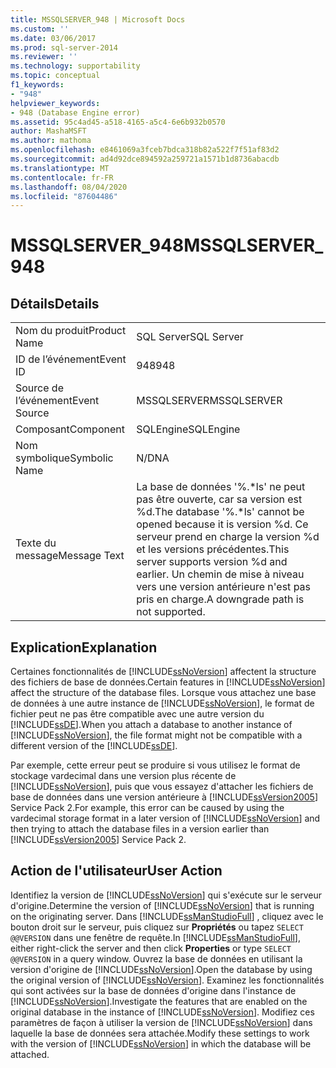 ```yaml
---
title: MSSQLSERVER_948 | Microsoft Docs
ms.custom: ''
ms.date: 03/06/2017
ms.prod: sql-server-2014
ms.reviewer: ''
ms.technology: supportability
ms.topic: conceptual
f1_keywords:
- "948"
helpviewer_keywords:
- 948 (Database Engine error)
ms.assetid: 95c4ad45-a518-4165-a5c4-6e6b932b0570
author: MashaMSFT
ms.author: mathoma
ms.openlocfilehash: e8461069a3fceb7bdca318b82a522f7f51af83d2
ms.sourcegitcommit: ad4d92dce894592a259721a1571b1d8736abacdb
ms.translationtype: MT
ms.contentlocale: fr-FR
ms.lasthandoff: 08/04/2020
ms.locfileid: "87604486"
---
```

# <a name="mssqlserver_948"></a><span data-ttu-id="68045-102">MSSQLSERVER_948</span><span class="sxs-lookup"><span data-stu-id="68045-102">MSSQLSERVER_948</span></span>
    
## <a name="details"></a><span data-ttu-id="68045-103">Détails</span><span class="sxs-lookup"><span data-stu-id="68045-103">Details</span></span>  
  
|||  
|-|-|  
|<span data-ttu-id="68045-104">Nom du produit</span><span class="sxs-lookup"><span data-stu-id="68045-104">Product Name</span></span>|<span data-ttu-id="68045-105">SQL Server</span><span class="sxs-lookup"><span data-stu-id="68045-105">SQL Server</span></span>|  
|<span data-ttu-id="68045-106">ID de l’événement</span><span class="sxs-lookup"><span data-stu-id="68045-106">Event ID</span></span>|<span data-ttu-id="68045-107">948</span><span class="sxs-lookup"><span data-stu-id="68045-107">948</span></span>|  
|<span data-ttu-id="68045-108">Source de l’événement</span><span class="sxs-lookup"><span data-stu-id="68045-108">Event Source</span></span>|<span data-ttu-id="68045-109">MSSQLSERVER</span><span class="sxs-lookup"><span data-stu-id="68045-109">MSSQLSERVER</span></span>|  
|<span data-ttu-id="68045-110">Composant</span><span class="sxs-lookup"><span data-stu-id="68045-110">Component</span></span>|<span data-ttu-id="68045-111">SQLEngine</span><span class="sxs-lookup"><span data-stu-id="68045-111">SQLEngine</span></span>|  
|<span data-ttu-id="68045-112">Nom symbolique</span><span class="sxs-lookup"><span data-stu-id="68045-112">Symbolic Name</span></span>|<span data-ttu-id="68045-113">N/D</span><span class="sxs-lookup"><span data-stu-id="68045-113">NA</span></span>|  
|<span data-ttu-id="68045-114">Texte du message</span><span class="sxs-lookup"><span data-stu-id="68045-114">Message Text</span></span>|<span data-ttu-id="68045-115">La base de données '%.\*ls' ne peut pas être ouverte, car sa version est %d.</span><span class="sxs-lookup"><span data-stu-id="68045-115">The database '%.\*ls' cannot be opened because it is version %d.</span></span> <span data-ttu-id="68045-116">Ce serveur prend en charge la version %d et les versions précédentes.</span><span class="sxs-lookup"><span data-stu-id="68045-116">This server supports version %d and earlier.</span></span> <span data-ttu-id="68045-117">Un chemin de mise à niveau vers une version antérieure n'est pas pris en charge.</span><span class="sxs-lookup"><span data-stu-id="68045-117">A downgrade path is not supported.</span></span>|  
  
## <a name="explanation"></a><span data-ttu-id="68045-118">Explication</span><span class="sxs-lookup"><span data-stu-id="68045-118">Explanation</span></span>  
 <span data-ttu-id="68045-119">Certaines fonctionnalités de [!INCLUDE[ssNoVersion](../../includes/ssnoversion-md.md)] affectent la structure des fichiers de base de données.</span><span class="sxs-lookup"><span data-stu-id="68045-119">Certain features in [!INCLUDE[ssNoVersion](../../includes/ssnoversion-md.md)] affect the structure of the database files.</span></span> <span data-ttu-id="68045-120">Lorsque vous attachez une base de données à une autre instance de [!INCLUDE[ssNoVersion](../../includes/ssnoversion-md.md)], le format de fichier peut ne pas être compatible avec une autre version du [!INCLUDE[ssDE](../../includes/ssde-md.md)].</span><span class="sxs-lookup"><span data-stu-id="68045-120">When you attach a database to another instance of [!INCLUDE[ssNoVersion](../../includes/ssnoversion-md.md)], the file format might not be compatible with a different version of the [!INCLUDE[ssDE](../../includes/ssde-md.md)].</span></span>  
  
 <span data-ttu-id="68045-121">Par exemple, cette erreur peut se produire si vous utilisez le format de stockage vardecimal dans une version plus récente de [!INCLUDE[ssNoVersion](../../includes/ssnoversion-md.md)], puis que vous essayez d'attacher les fichiers de base de données dans une version antérieure à [!INCLUDE[ssVersion2005](../../includes/ssversion2005-md.md)] Service Pack 2.</span><span class="sxs-lookup"><span data-stu-id="68045-121">For example, this error can be caused by using the vardecimal storage format in a later version of [!INCLUDE[ssNoVersion](../../includes/ssnoversion-md.md)] and then trying to attach the database files in a version earlier than [!INCLUDE[ssVersion2005](../../includes/ssversion2005-md.md)] Service Pack 2.</span></span>  
  
## <a name="user-action"></a><span data-ttu-id="68045-122">Action de l'utilisateur</span><span class="sxs-lookup"><span data-stu-id="68045-122">User Action</span></span>  
 <span data-ttu-id="68045-123">Identifiez la version de [!INCLUDE[ssNoVersion](../../includes/ssnoversion-md.md)] qui s'exécute sur le serveur d'origine.</span><span class="sxs-lookup"><span data-stu-id="68045-123">Determine the version of [!INCLUDE[ssNoVersion](../../includes/ssnoversion-md.md)] that is running on the originating server.</span></span> <span data-ttu-id="68045-124">Dans [!INCLUDE[ssManStudioFull](../../includes/ssmanstudiofull-md.md)] , cliquez avec le bouton droit sur le serveur, puis cliquez sur **Propriétés** ou tapez `SELECT @@VERSION` dans une fenêtre de requête.</span><span class="sxs-lookup"><span data-stu-id="68045-124">In [!INCLUDE[ssManStudioFull](../../includes/ssmanstudiofull-md.md)], either right-click the server and then click **Properties** or type `SELECT @@VERSION` in a query window.</span></span> <span data-ttu-id="68045-125">Ouvrez la base de données en utilisant la version d'origine de [!INCLUDE[ssNoVersion](../../includes/ssnoversion-md.md)].</span><span class="sxs-lookup"><span data-stu-id="68045-125">Open the database by using the original version of [!INCLUDE[ssNoVersion](../../includes/ssnoversion-md.md)].</span></span> <span data-ttu-id="68045-126">Examinez les fonctionnalités qui sont activées sur la base de données d'origine dans l'instance de [!INCLUDE[ssNoVersion](../../includes/ssnoversion-md.md)].</span><span class="sxs-lookup"><span data-stu-id="68045-126">Investigate the features that are enabled on the original database in the instance of [!INCLUDE[ssNoVersion](../../includes/ssnoversion-md.md)].</span></span> <span data-ttu-id="68045-127">Modifiez ces paramètres de façon à utiliser la version de [!INCLUDE[ssNoVersion](../../includes/ssnoversion-md.md)] dans laquelle la base de données sera attachée.</span><span class="sxs-lookup"><span data-stu-id="68045-127">Modify these settings to work with the version of [!INCLUDE[ssNoVersion](../../includes/ssnoversion-md.md)] in which the database will be attached.</span></span>  
  
  

